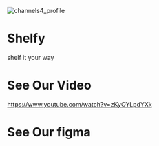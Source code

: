 ![channels4_profile](https://user-images.githubusercontent.com/56643494/192334199-5089ada4-18a5-440c-9253-af7755e5e2bb.jpg)
# Shelfy

shelf it your way

# See Our Video

https://www.youtube.com/watch?v=zKyOYLpdYXk
 
# See Our figma
